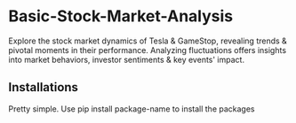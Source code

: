 # Basic-Stock-Market-Analysis
Explore the stock market dynamics of Tesla &amp; GameStop, revealing trends &amp; pivotal moments in their performance. Analyzing fluctuations offers insights into market behaviors, investor sentiments &amp; key events' impact.

## Installations
Pretty simple. Use pip install package-name to install the packages
